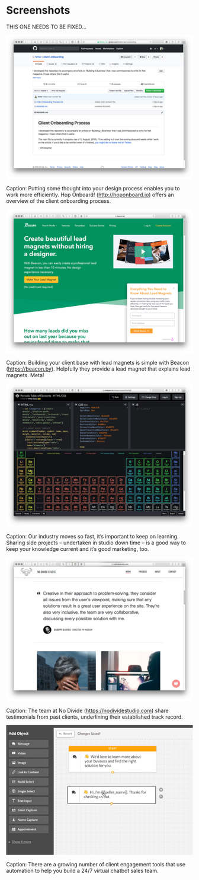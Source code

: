 Screenshots
===========

THIS ONE NEEDS TO BE FIXED…

<img src="hoponboard.png" width="650">

Caption: Putting some thought into your design process enables you to work more efficiently. Hop Onboard! (http://hoponboard.io) offers an overview of the client onboarding process.



<img src="beacon.png" width="650">

Caption: Building your client base with lead magnets is simple with Beacon (https://beacon.by). Helpfully they provide a lead magnet that explains lead magnets. Meta!



<img src="codepen.png" width="650">

Caption: Our industry moves so fast, it’s important to keep on learning. Sharing side projects – undertaken in studio down time – is a good way to keep your knowledge current and it’s good marketing, too.



<img src="testimonials.png" width="650">

Caption: The team at No Divide (https://nodividestudio.com) share testimonials from past clients, underlining their established track record. 



<img src="chatbots.png" width="650">

Caption: There are a growing number of client engagement tools that use automation to help you build a 24/7 virtual chatbot sales team.